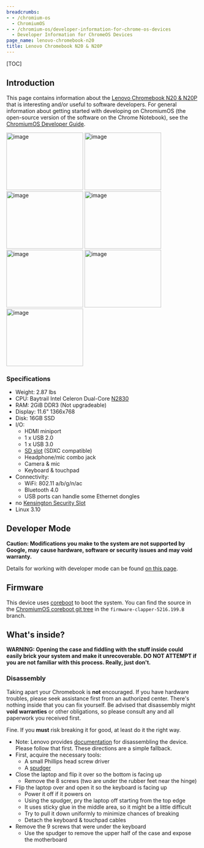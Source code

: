 ```yaml
---
breadcrumbs:
- - /chromium-os
  - ChromiumOS
- - /chromium-os/developer-information-for-chrome-os-devices
  - Developer Information for ChromeOS Devices
page_name: lenovo-chromebook-n20
title: Lenovo Chromebook N20 & N20P
---
```


[TOC]

## Introduction

This page contains information about the [Lenovo Chromebook N20 &
N20P](https://www.google.com/chromebook/) that is interesting and/or useful to
software developers. For general information about getting started with
developing on ChromiumOS (the open-source version of the software on the Chrome
Notebook), see the [ChromiumOS Developer Guide](/chromium-os/developer-guide).

<img alt="image"
src="/chromium-os/developer-information-for-chrome-os-devices/lenovo-chromebook-n20/gallery-LenovoChromebookN20p-1-hinge.jpg"
height=150 width=200> <img alt="image"
src="/chromium-os/developer-information-for-chrome-os-devices/lenovo-chromebook-n20/gallery-LenovoChromebookN20p-2-front.jpg"
height=150 width=200> <img alt="image"
src="/chromium-os/developer-information-for-chrome-os-devices/lenovo-chromebook-n20/gallery-LenovoChromebookN20p-3-left.jpg"
height=150 width=200> <img alt="image"
src="/chromium-os/developer-information-for-chrome-os-devices/lenovo-chromebook-n20/gallery-LenovoChromebookN20p-4-right.jpg"
height=150 width=200> <img alt="image"
src="/chromium-os/developer-information-for-chrome-os-devices/lenovo-chromebook-n20/gallery-LenovoChromebookN20p-5-hinge.jpg"
height=150 width=200> <img alt="image"
src="/chromium-os/developer-information-for-chrome-os-devices/lenovo-chromebook-n20/gallery-LenovoChromebookN20p-6-side-left.jpg"
height=150 width=200> <img alt="image"
src="/chromium-os/developer-information-for-chrome-os-devices/lenovo-chromebook-n20/gallery-LenovoChromebookN20p-7-side-right.jpg"
height=150 width=200>

### Specifications

*   Weight: 2.87 lbs
*   CPU: Baytrail Intel Celeron Dual-Core
            [N2830](http://ark.intel.com/products/81071/Intel-Celeron-Processor-N2830-1M-Cache-up-to-2_41-GHz)
*   RAM: 2GiB DDR3 (Not upgradeable)
*   Display: 11.6" 1366x768
*   Disk: 16GB SSD
*   I/O:
    *   HDMI miniport
    *   1 x USB 2.0
    *   1 x USB 3.0
    *   [SD slot](http://en.wikipedia.org/wiki/Secure_Digital) (SDXC
                compatible)
    *   Headphone/mic combo jack
    *   Camera & mic
    *   Keyboard & touchpad
*   Connectivity:
    *   WiFi: 802.11 a/b/g/n/ac
    *   Bluetooth 4.0
    *   USB ports can handle some Ethernet dongles
*   no [Kensington Security
            Slot](http://en.wikipedia.org/wiki/Kensington_Security_Slot)
*   Linux 3.10

## Developer Mode

**Caution: Modifications you make to the system are not supported by Google, may
cause hardware, software or security issues and may void warranty.**

Details for working with developer mode can be found [on this
page](/chromium-os/developer-information-for-chrome-os-devices/acer-c720-chromebook).

## Firmware

This device uses [coreboot](http://www.coreboot.org/) to boot the system. You
can find the source in the [ChromiumOS coreboot git
tree](https://chromium.googlesource.com/chromiumos/third_party/coreboot/+/firmware-clapper-5216.199.B)
in the `firmware-clapper-5216.199.B ` branch.

## What's inside?

**WARNING: Opening the case and fiddling with the stuff inside could easily
brick your system and make it unrecoverable. DO NOT ATTEMPT if you are not
familiar with this process. Really, just don't.**

### Disassembly

Taking apart your Chromebook is **not** encouraged. If you have hardware
troubles, please seek assistance first from an authorized center. There's
nothing inside that you can fix yourself. Be advised that disassembly might
**void warranties** or other obligations, so please consult any and all
paperwork you received first.

Fine. If you **must** risk breaking it for good, at least do it the right way.

*   Note: Lenovo provides
            [documentation](http://download.lenovo.com/consumer/mobiles_pub/lenovo_n20p_chromebook_hmm.pdf)
            for disassembling the device. Please follow that first. These
            directions are a simple fallback.
*   First, acquire the necessary tools:
    *   A small Phillips head screw driver
    *   A [spudger](http://en.wikipedia.org/wiki/Spudger)
*   Close the laptop and flip it over so the bottom is facing up
    *   Remove the 8 screws (two are under the rubber feet near the
                hinge)
*   Flip the laptop over and open it so the keyboard is facing up
    *   Power it off if it powers on
    *   Using the spudger, pry the laptop off starting from the top edge
    *   It uses sticky glue in the middle area, so it might be a little
                difficult
    *   Try to pull it down uniformly to minimize chances of breaking
    *   Detach the keyboard & touchpad cables
*   Remove the 9 screws that were under the keyboard
    *   Use the spudger to remove the upper half of the case and expose
                the motherboard
